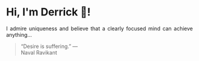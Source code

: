 # Hi, I'm Derrick 👋!
<p align="justify">I admire uniqueness and believe that a clearly focused mind can achieve anything...</p> 
<!-- #quote-start -->
<blockquote>&ldquo;Desire is suffering.&rdquo; &mdash; <footer>Naval Ravikant</footer></blockquote>
<!-- #quote-end -->

